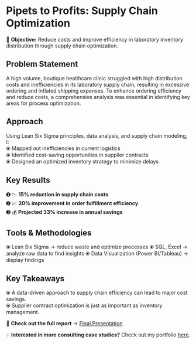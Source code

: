 

# Pipets to Profits: Supply Chain Optimization 
📌 **Objective:** Reduce costs and improve efficiency in laboratory inventory distribution through supply chain optimization.  

##  Problem Statement  
A high volume, boutique healthcare clinic struggled with high distribution costs and inefficiencies in its laboratory supply chain, resulting in excessive ordering and inflated shipping expenses. To enhance ordering efficiency and reduce costs, a comprehensive analysis was essential in identifying key areas for process optimization.
 
## Approach  
Using Lean Six Sigma principles, data analysis, and supply chain modeling, I:  
⦿ Mapped out inefficiencies in current logistics  
⦿ Identified cost-saving opportunities in supplier contracts  
⦿ Designed an optimized inventory strategy to minimize delays  

## Key Results  
➊ 📉 **15% reduction in supply chain costs**  
➋ 📈 **20% improvement in order fulfillment efficiency**  
➌ 💰 **Projected 33% increase in annual savings**  

##  Tools & Methodologies  
⦿ Lean Six Sigma → reduce waste and optimize processes
⦿ SQL, Excel → analyze raw data to find insights 
⦿ Data Visualization (Power BI/Tableau) → display findings   

## Key Takeaways  
⦿ A data-driven approach to supply chain efficiency can lead to major cost savings.  
⦿ Supplier contract optimization is just as important as inventory management.  

📂 **Check out the full report** → [Final Presentation](./reports/Pipets_to_Profits_Case_Study.pdf)  

💡 **Interested in more consulting case studies?** Check out my portfolio [here](https://github.com/yourusername).
